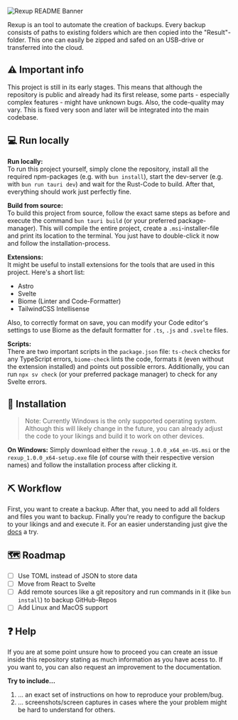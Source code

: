 
![Rexup README Banner](https://github.com/user-attachments/assets/a6eb8af0-28e4-410f-9fc0-f5436b6efc04)

Rexup is an tool to automate the creation of backups. Every backup consists of paths to existing folders which are then copied into the "Result"-folder. 
This one can easily be zipped and safed on an USB-drive or transferred into the cloud.

## ⚠️ Important info

This project is still in its early stages. This means that although the repository is public and already had its first release, some parts - especially complex features - might have unknown bugs. 
Also, the code-quality may vary. This is fixed very soon and later will be integrated into the main codebase.

## 💻 Run locally

**Run locally:** <br/>
To run this project yourself, simply clone the repository, install all the required npm-packages (e.g. with `bun install`), start the dev-server (e.g. with `bun run tauri dev`) and wait for the Rust-Code to build. 
After that, everything should work just perfectly fine.

**Build from source:** <br/>
To build this project from source, follow the exact same steps as before and execute the command `bun tauri build` (or your preferred package-manager). 
This will compile the entire project, create a `.msi`-installer-file and print its location to the terminal. You just have to double-click it now and follow the installation-process.   

**Extensions:** <br/>
It might be useful to install extensions for the tools that are used in this project. Here's a short list:
- Astro
- Svelte
- Biome (Linter and Code-Formatter)
- TailwindCSS Intellisense

Also, to correctly format on save, you can modify your Code editor's settings to use Biome as the default formatter for `.ts`, `.js` and `.svelte` files. 

**Scripts:** <br/>
There are two important scripts in the `package.json` file: `ts-check` checks for any TypeScript errors, `biome-check` lints the code, formats it (even without the extension installed) and points out possible errors. 
Additionally, you can run `npx sv check` (or your preferred package manager) to check for any Svelte errors.

## 📜 Installation

> Note: Currently Windows is the only supported operating system. Although this will likely change in the future, you can already adjust the code to your likings and build it to work on other devices. 

**On Windows:**
Simply download either the `rexup_1.0.0_x64_en-US.msi` or the `rexup_1.0.0_x64-setup.exe` file (of course with their respective version names) and follow the installation process after clicking it. 

## ⛏️ Workflow

First, you want to create a backup. After that, you need to add all folders and files you want to backup. Finally you're ready to configure the backup to your likings and and execute it. 
For an easier understanding just give the [docs](DOCS.md) a try.

## 🗺️ Roadmap

- [ ] Use TOML instead of JSON to store data
- [ ] Move from React to Svelte
- [ ] Add remote sources like a git repository and run commands in it (like `bun install`) to backup GitHub-Repos
- [ ] Add Linux and MacOS support

## ❓ Help

If you are at some point unsure how to proceed you can create an issue inside this repository stating as much information as you have acess to. If you want to, you can also request an improvement to the documentation.  

**Try to include...**
1. ... an exact set of instructions on how to reproduce your problem/bug.
2. ... screenshots/screen captures in cases where the your problem might be hard to understand for others. 
